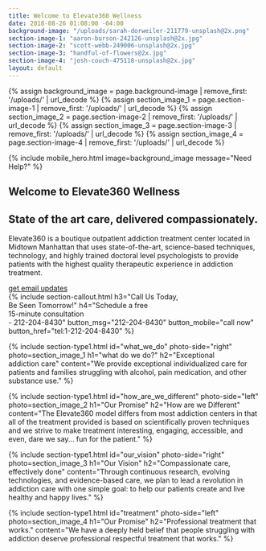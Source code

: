 ```yaml
---
title: Welcome to Elevate360 Wellness
date: 2018-08-26 01:08:00 -04:00
background-image: "/uploads/sarah-dorweiler-211779-unsplash@2x.png"
section-image-1: "aaron-burson-242126-unsplash@2x.jpg"
section-image-2: "scott-webb-249006-unsplash@2x.jpg"
section-image-3: "handful-of-flowers@2x.jpg"
section-image-4: "josh-couch-475118-unsplash@2x.jpg"
layout: default
---
```

{% assign background_image = page.background-image | remove_first: '/uploads/' | url_decode %}
{% assign section_image_1 = page.section-image-1 | remove_first: '/uploads/' | url_decode %}
{% assign section_image_2 = page.section-image-2 | remove_first: '/uploads/' | url_decode %}
{% assign section_image_3 = page.section-image-3 | remove_first: '/uploads/' | url_decode %}
{% assign section_image_4 = page.section-image-4 | remove_first: '/uploads/' | url_decode %}

{% include mobile_hero.html image=background_image message="Need Help?" %}

<section id="homepage_1" class="hero plant-image" style="background-image: url('{% asset '{{ background_image }}' @path %}')">
    <div class="section-content">
        <div class="section-content-inner">
            <h1>Welcome to Elevate360 Wellness</h1>
            <h2>State of the art care, delivered compassionately.</h2>
            <p>
                Elevate360 is a boutique outpatient addiction treatment center located in Midtown Manhattan that uses state-of-the-art, science-based techniques, technology, and highly trained doctoral level psychologists to provide patients with the highest quality therapeutic experience in addiction treatment.
            </p>
            <a class="button rounded" href="/contact">get email updates</a>
        </div>
    </div>
</section>
{% include section-callout.html
    h3="Call Us Today, <br class='only-mobile' />Be Seen Tomorrow!"
    h4="Schedule a free <br class='only-mobile' />15-minute consultation <br class='only-mobile' /><span class='only-desktop'>- </span>212-204-8430"
    button_msg="212-204-8430"
    button_mobile="call now"
    button_href="tel:1-212-204-8430"
%}

{% include section-type1.html
    id="what_we_do"
    photo-side="right"
    photo=section_image_1
    h1="what do we do?"
    h2="Exceptional <br class='only-desktop' />addiction care"
    content="We provide exceptional individualized care for patients and families struggling with alcohol, pain medication, and other substance use."
%}

{% include section-type1.html
    id="how_are_we_different"
    photo-side="left"
    photo=section_image_2
    h1="Our Promise"
    h2="How are we Different"
    content="The Elevate360 model differs from most addiction centers in that all of the treatment provided is based on scientifically proven techniques and we strive to make treatment interesting, engaging, accessible, and even, dare we say... fun for the patient."
%}

{% include section-type1.html
    id="our_vision"
    photo-side="right"
    photo=section_image_3
    h1="Our Vision"
    h2="Compassionate care, effectively done"
    content="Through continuous research, evolving technologies, and evidence-based care, we plan to lead a revolution in addiction care with one simple goal: to help our patients create and live healthy and happy lives."
%}

{% include section-type1.html
    id="treatment"
    photo-side="left"
    photo=section_image_4
    h1="Our Promise"
    h2="Professional treatment that works."
    content="We have a deeply held belief that people struggling with addiction deserve professional respectful treatment that works."
%}
